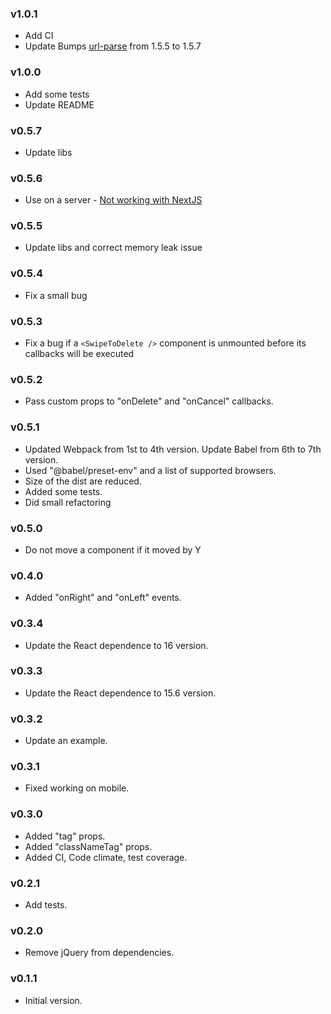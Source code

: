 ### v1.0.1
* Add CI
* Update Bumps [url-parse](https://github.com/unshiftio/url-parse) from 1.5.5 to 1.5.7

### v1.0.0
* Add some tests
* Update README

### v0.5.7
* Update libs

### v0.5.6
* Use on a server - [Not working with NextJS](https://github.com/gaer87/react-swipe-to-delete-component/issues/31)

### v0.5.5
* Update libs and correct memory leak issue

### v0.5.4
* Fix a small bug

### v0.5.3
* Fix a bug if a `<SwipeToDelete />` component is unmounted before its callbacks will be executed  

### v0.5.2
* Pass custom props to "onDelete" and "onCancel" callbacks.

### v0.5.1
* Updated Webpack from 1st to 4th version. Update Babel from 6th to 7th version. 
* Used "@babel/preset-env" and a list of supported browsers.
* Size of the dist are reduced.
* Added some tests.
* Did small refactoring 

### v0.5.0
* Do not move a component if it moved by Y

### v0.4.0
* Added "onRight" and "onLeft" events.

### v0.3.4
* Update the React dependence to 16 version.

### v0.3.3
* Update the React dependence to 15.6 version.

### v0.3.2
* Update an example.

### v0.3.1
* Fixed working on mobile. 

### v0.3.0
* Added "tag" props. 
* Added "classNameTag" props. 
* Added CI, Code climate, test coverage.

### v0.2.1
* Add tests.

### v0.2.0
* Remove jQuery from dependencies.

### v0.1.1
* Initial version.
